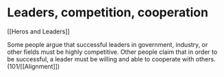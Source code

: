 # Leaders, competition, cooperation

[[Heros and Leaders]]

Some people argue that successful leaders in government, industry, or other fields must be highly competitive.
Other people claim that in order to be successful, a leader must be willing and able to cooperate with others.
(101/[[Alignment]])
